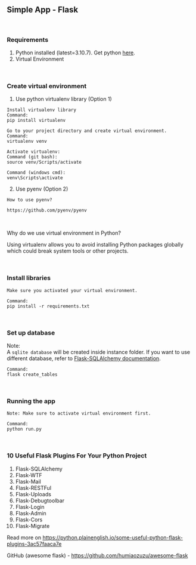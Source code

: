 ## Simple App - Flask

<br>

### Requirements

1. Python installed (latest=3.10.7). Get python [here](https://www.python.org/downloads/).
2. Virtual Environment

<br>

### Create virtual environment

1. Use python virtualenv library (Option 1)

```
Install virtualenv library
Command:
pip install virtualenv

Go to your project directory and create virtual environment.
Command:
virtualenv venv

Activate virtualenv:
Command (git bash):
source venv/Scripts/activate

Command (windows cmd):
venv\Scripts\activate
```

2. Use pyenv (Option 2)

```
How to use pyenv?

https://github.com/pyenv/pyenv
```

<br>

Why do we use virtual environment in Python?

Using virtualenv allows you to avoid installing Python packages globally which could break system tools or other projects.

<br>

### Install libraries

```
Make sure you activated your virtual environment.

Command:
pip install -r requirements.txt
```

<br>

### Set up database

Note: <br>
A `sqlite database` will be created inside instance folder. If you want to use different database, refer to [Flask-SQLAlchemy documentation](https://flask-sqlalchemy.palletsprojects.com/en/3.0.x/).

```
Command:
flask create_tables
```

<br>

### Running the app

```
Note: Make sure to activate virtual environment first.

Command:
python run.py
```

<br>

### 10 Useful Flask Plugins For Your Python Project

1. Flask-SQLAlchemy
2. Flask-WTF
3. Flask-Mail
4. Flask-RESTFul
5. Flask-Uploads
6. Flask-Debugtoolbar
7. Flask-Login
8. Flask-Admin
9. Flask-Cors
10. Flask-Migrate

Read more on https://python.plainenglish.io/some-useful-python-flask-plugins-3ac57faaca7e

GitHub (awesome flask) - https://github.com/humiaozuzu/awesome-flask
